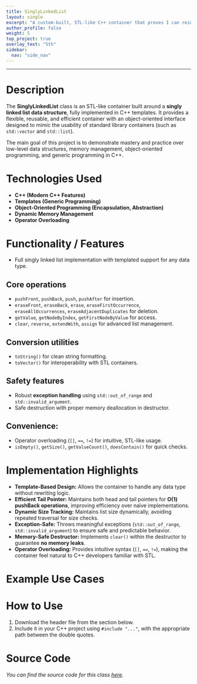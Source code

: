 ```yaml
---
title: SinglyLinkedList
layout: single
excerpt: "A custom-built, STL-like C++ container that proves I can reinvent the wheel!"
author_profile: false
weight: 5
top_project: true
overlay_text: "5th"
sidebar:
  nav: "side_nav"
---
```

---
# Description
The **SinglyLinkedList** class is an STL-like container built around a **singly linked list data structure**, fully implemented in C++ templates. It provides a flexible, reusable, and efficient container with an object-oriented interface designed to mimic the usability of standard library containers (such as `std::vector` and `std::list`).

The main goal of this project is to demonstrate mastery and practice over low-level data structures, memory management, object-oriented programming, and generic programming in C++.

# Technologies Used
- **C++ (Modern C++ Features)**
- **Templates (Generic Programming)**
- **Object-Oriented Programming (Encapsulation, Abstraction)**
- **Dynamic Memory Management**
- **Operator Overloading**

# Functionality / Features
- Full singly linked list implementation with templated support for any data type.

## Core operations
- `pushFront`, `pushBack`, `push`, `pushAfter` for insertion.
- `eraseFront`, `eraseBack`, `erase`, `eraseFirstOccurrence`, `eraseAllOccurrences`, `eraseAdjacentDuplicates` for deletion.
- `getValue`, `getNodeByIndex`, `getFirstNodeByValue` for access.
- `clear`, `reverse`, `extendWith`, `assign` for advanced list management.

## Conversion utilities
- `toString()` for clean string formatting.
- `toVector()` for interoperability with STL containers.

## Safety features
- Robust **exception handling** using `std::out_of_range` and `std::invalid_argument`.
- Safe destruction with proper memory deallocation in destructor.

## Convenience:
- Operator overloading (`[]`, `==`, `!=`) for intuitive, STL-like usage.
- `isEmpty()`, `getSize()`, `getValueCount()`, `doesContain()` for quick checks.

# Implementation Highlights
- **Template-Based Design:** Allows the container to handle any data type without rewriting logic.
- **Efficient Tail Pointer:** Maintains both head and tail pointers for **O(1) pushBack operations**, improving efficiency over naïve implementations.
- **Dynamic Size Tracking:** Maintains list size dynamically, avoiding repeated traversal for size checks.
- **Exception-Safe:** Throws meaningful exceptions (`std::out_of_range`, `std::invalid_argument`) to ensure safe and predictable behavior.
- **Memory-Safe Destructor:** Implements `clear()` within the destructor to guarantee **no memory leaks**.
- **Operator Overloading:** Provides intuitive syntax (`[]`, `==`, `!=`), making the container feel natural to C++ developers familiar with STL.

# Example Use Cases
<script src="https://gist.github.com/AbdulrahmanMohammadSalem/e219f86b1e290881648d3a88f3c583f2.js"></script>

# How to Use
1. Download the header file from the section below.
2. Include it in your C++ project using `#include "..."`, with the appropriate path between the double quotes.

# Source Code
*You can find the source code for this class [here](https://gist.github.com/AbdulrahmanMohammadSalem/1582681d68e1f6725d5625a3de2ee98e).*
